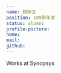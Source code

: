 ```yaml
---
name: 顏婷玉
position: 109學年度
status: alumni
profile-picture:
home:
mail: 
github:
---
```

Works at Synopsys